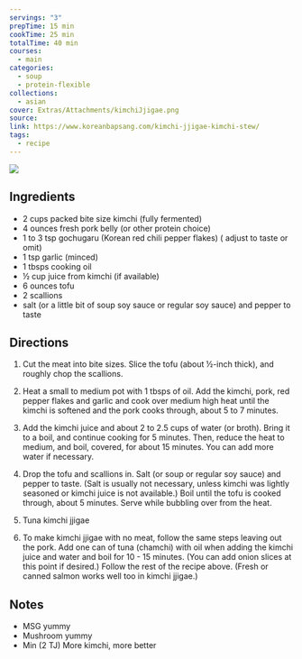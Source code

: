 ```yaml
---
servings: "3"
prepTime: 15 min
cookTime: 25 min
totalTime: 40 min
courses:
  - main
categories:
  - soup
  - protein-flexible
collections:
  - asian
cover: Extras/Attachments/kimchiJjigae.png
source:
link: https://www.koreanbapsang.com/kimchi-jjigae-kimchi-stew/
tags:
  - recipe
---
```


![](Extras/Attachments/kimchiJjigae.png)


## Ingredients

- 2 cups packed bite size kimchi (fully fermented)
- 4 ounces fresh pork belly (or other protein choice)
- 1 to 3 tsp gochugaru (Korean red chili pepper flakes) ( adjust to taste or omit)
- 1 tsp garlic (minced)
- 1 tbsps cooking oil
- ½ cup juice from kimchi (if available)
- 6 ounces tofu
- 2 scallions
- salt (or a little bit of soup soy sauce or regular soy sauce) and pepper to taste


## Directions

1. Cut the meat into bite sizes. Slice the tofu (about ½-inch thick), and roughly chop the scallions.

2. Heat a small to medium pot with 1 tbsps of oil. Add the kimchi, pork, red pepper flakes and garlic and cook over medium high heat until the kimchi is softened and the pork cooks through, about 5 to 7 minutes.

3. Add the kimchi juice and about 2 to 2.5 cups of water (or broth). Bring it to a boil, and continue cooking for 5 minutes. Then, reduce the heat to medium, and boil, covered, for about 15 minutes. You can add more water if necessary.

4. Drop the tofu and scallions in. Salt (or soup or regular soy sauce) and pepper to taste. (Salt is usually not necessary, unless kimchi was lightly seasoned or kimchi juice is not available.) Boil until the tofu is cooked through, about 5 minutes. Serve while bubbling over from the heat.

5. Tuna kimchi jjigae

6. To make kimchi jjigae with no meat, follow the same steps leaving out the pork. Add one can of tuna (chamchi) with oil when adding the kimchi juice and water and boil for 10 - 15 minutes. (You can add onion slices at this point if desired.) Follow the rest of the recipe above. (Fresh or canned salmon works well too in kimchi jjigae.)


## Notes

- MSG yummy
- Mushroom yummy
- Min (2 TJ) More kimchi, more better